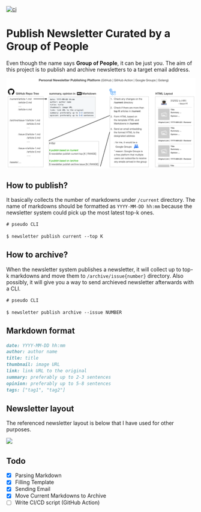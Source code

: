[![ci](https://github.com/codingpot/newsletter_awesome_articles/actions/workflows/ci.yml/badge.svg?branch=main)](https://github.com/codingpot/newsletter_awesome_articles/actions/workflows/ci.yml)

# Publish Newsletter Curated by a Group of People

Even though the name says **Group of People**, it can be just you. The aim of this project is to publish and archive newsletters to a target email address. 

![](https://github.com/codingpot/newsletter_awesome_articles/blob/main/assets/overview.png)

## How to publish?

It basically collects the number of markdowns under `/current` directory. The name of markdowns should be formatted as `YYYY-MM-DD hh:mm` because the newsletter system could pick up the most latest top-k ones.

```shell
# pseudo CLI

$ newsletter publish current --top K
```

## How to archive?

When the newsletter system publishes a newsletter, it will collect up to top-k markdowns and move them to `/archive/issue{number}` directory. Also possibly, it will give you a way to send archieved newsletter afterwards with a CLI.

```shell
# pseudo CLI

$ newsletter publish archive --issue NUMBER
```

## Markdown format 

```md
date: YYYY-MM-DD hh:mm
author: author name
title: title
thumbnail: image URL 
link: link URL to the original 
summary: preferably up to 2-3 sentences
opinion: preferably up to 5-8 sentences
tags: ["tag1", "tag2"]
```

## Newsletter layout

The referenced newsletter layout is below that I have used for other purposes.

![](https://raw.githubusercontent.com/deep-diver/fb-group-post-fetcher/master/static/images/preview.png)

## Todo

- [X] Parsing Markdown
- [X] Filling Template
- [X] Sending Email
- [X] Move Current Markdowns to Archive
- [ ] Write CI/CD script (GitHub Action)

